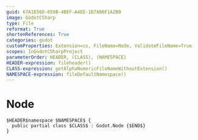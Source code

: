 ```yaml
---
guid: 67A1E56D-859B-4BEF-A4EE-1D7A06F1A2B9
image: GodotCSharp
type: File
reformat: True
shortenReferences: True
categories: godot
customProperties: Extension=cs, FileName=Node, ValidateFileName=True
scopes: InGodotCSharpProject
parameterOrder: HEADER, (CLASS), (NAMESPACE)
HEADER-expression: fileheader()
CLASS-expression: getAlphaNumericFileNameWithoutExtension()
NAMESPACE-expression: fileDefaultNamespace()
---
```


# Node

```
$HEADER$namespace $NAMESPACE$ {
  public partial class $CLASS$ : Godot.Node {$END$}
}
```
